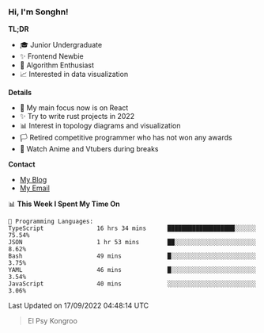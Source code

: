 ### Hi, I'm Songhn!

**TL;DR**

- 🎓 Junior Undergraduate
- ✨ Frontend Newbie
- 🎈 Algorithm Enthusiast
- 📈 Interested in data visualization

**Details**

- 🎯 My main focus now is on React
- ✨ Try to write rust projects in 2022
- 📊 Interest in topology diagrams and visualization
- 🏳️ Retired competitive programmer who has not won any awards
- 🍵 Watch Anime and Vtubers during breaks

**Contact**
- [My Blog](https://blog.songhn.com)
- [My Email](mailto:songhn233@gmail.com)

<!--START_SECTION:waka-->
📊 **This Week I Spent My Time On** 

```text
💬 Programming Languages: 
TypeScript               16 hrs 34 mins      ███████████████████░░░░░░   75.54% 
JSON                     1 hr 53 mins        ██░░░░░░░░░░░░░░░░░░░░░░░   8.62% 
Bash                     49 mins             █░░░░░░░░░░░░░░░░░░░░░░░░   3.75% 
YAML                     46 mins             █░░░░░░░░░░░░░░░░░░░░░░░░   3.54% 
JavaScript               40 mins             ░░░░░░░░░░░░░░░░░░░░░░░░░   3.06%

```


 Last Updated on 17/09/2022 04:48:14 UTC
<!--END_SECTION:waka-->

> El Psy Kongroo
